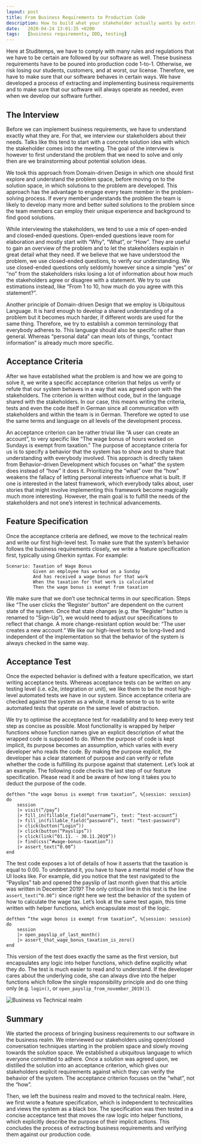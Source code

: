 ```yaml
---
layout: post
title: From Business Requirements to Production Code
description: How to build what your stakeholder actually wants by extracting and testing good software requirements.
date:   2020-04-24 13:01:35 +0200
tags:   [business requirements, DDD, testing]
---
```


Here at Studitemps, we have to comply with many rules and regulations that we have to be certain are followed by our software as well. These business requirements have to be poured into production code 1-to-1. Otherwise, we risk losing our students, customers, and at worst, our license.
Therefore, we have to make sure that our software behaves in certain ways. We have developed a process of extracting and implementing business requirements and to make sure that our software will always operate as needed, even when we develop our software further.

## The Interview

Before we can implement business requirements, we have to understand exactly what they are. For that, we interview our stakeholders about their needs. Talks like this tend to start with a concrete solution idea with which the stakeholder comes into the meeting. The goal of the interview is however to first understand the problem that we need to solve and only then are we brainstorming about potential solution ideas.

We took this approach from Domain-driven Design in which one should first explore and understand the problem space, before moving on to the solution space, in which solutions to the problem are developed. This approach has the advantage to engage every team member in the problem-solving process. If every member understands the problem the team is likely to develop many more and better suited solutions to the problem since the team members can employ their unique experience and background to find good solutions.

While interviewing the stakeholders, we tend to use a mix of open-ended and closed-ended questions. Open-ended questions leave room for elaboration and mostly start with “Why”, “What”, or “How”. They are useful to gain an overview of the problem and to let the stakeholders explain in great detail what they need. If we believe that we have understood the problem, we use closed-ended questions, to verify our understanding. We use closed-ended questions only seldomly however since a simple “yes” or “no” from the stakeholders risks losing a lot of information about how much the stakeholders agree or disagree with a statement. We try to use estimations instead, like “From 1 to 10, how much do you agree with this statement?”.

Another principle of Domain-driven Design that we employ is Ubiquitous Language. It is hard enough to develop a shared understanding of a problem but it becomes much harder, if different words are used for the same thing. Therefore, we try to establish a common terminology that everybody adheres to. This language should also be specific rather than general. Whereas “personal data” can mean lots of things, “contact information” is already much more specific.

## Acceptance Criteria

After we have established what the problem is and how we are going to solve it, we write a specific acceptance criterion that helps us verify or refute that our system behaves in a way that was agreed upon with the stakeholders. The criterion is written without code, but in the language shared with the stakeholders. In our case, this means writing the criteria, tests and even the code itself in German since all communication with stakeholders and within the team is in German. Therefore we opted to use the same terms and language on all levels of the development process.

An acceptance criterion can be rather trivial like “A user can create an account”, to very specific like “The wage bonus of hours worked on Sundays is exempt from taxation.” The purpose of acceptance criteria for us is to specify a behavior that the system has to show and to share that understanding with everybody involved. This approach is directly taken from Behavior-driven Development which focuses on “what” the system does instead of “how” it does it. Prioritizing the “what” over the “how” weakens the fallacy of letting personal interests influence what is built. If one is interested in the latest framework, which everybody talks about, user stories that might involve implementing this framework become magically much more interesting. However, the main goal is to fulfill the needs of the stakeholders and not one’s interest in technical advancements.

## Feature Specification

Once the acceptance criteria are defined, we move to the technical realm and write our first high-level test. To make sure that the system’s behavior follows the business requirements closely, we write a feature specification first, typically using Gherkin syntax. For example:

```
Scenario: Taxation of Wage Bonus
          Given an employee has worked on a Sunday
          And has received a wage bonus for that work
          When the taxation for that work is calculated
          Then the wage bonus is exempt from taxation
```

We make sure that we don’t use technical terms in our specification. Steps like “The user clicks the ‘Register’ button” are dependent on the current state of the system. Once that state changes (e.g. the “Register” button is renamed to “Sign-Up”), we would need to adjust our specifications to reflect that change. A more change-resistant option would be: “The user creates a new account.” We like our high-level tests to be long-lived and independent of the implementation so that the behavior of the system is always checked in the same way.

## Acceptance Test

Once the expected behavior is defined with a feature specification, we start writing acceptance tests. Whereas acceptance tests can be written on any testing level (i.e. e2e, integration or unit), we like them to be the most high-level automated tests we have in our system. Since acceptance criteria are checked against the system as a whole, it made sense to us to write automated tests that operate on the same level of abstraction.

We try to optimise the acceptance test for readability and to keep every test step as concise as possible. Most functionality is wrapped by helper functions whose function names give an explicit description of what the wrapped code is supposed to do. When the purpose of code is kept implicit, its purpose becomes an assumption, which varies with every developer who reads the code. By making the purpose explicit, the developer has a clear statement of purpose and can verify or refute whether the code is fulfilling its purpose against that statement. Let’s look at an example. The following code checks the last step of our feature specification. Please read it and be aware of how long it takes you to deduct the purpose of the code.

```
defthen “the wage bonus is exempt from taxation”, %{session: session} do
    session
    |> visit(“/pay”)
    |> fill_in(fillable_field(“username”), text: “test-account”)
    |> fill_in(fillable_field(“password”), text: “test-password”)
    |> click(button(“Login”))
    |> click(button(“Payslips”))
    |> click(link(“01.11. - 30.11.2019”))
    |> find(css(“#wage-bonus-taxation”))
    |> assert_text(“0.00”)
end
```

The test code exposes a lot of details of how it asserts that the taxation is equal to 0.00. To understand it, you have to have a mental model of how the UI looks like. For example, did you notice that the test navigated to the “Payslips” tab and opened the payslip of last month given that this article was written in December 2019? The only critical line in this test is the line `assert_text(“0.00”)` since right here we test the behavior of the system of how to calculate the wage tax. Let’s look at the same test again, this time written with helper functions, which encapsulate most of the logic.

```
defthen “the wage bonus is exempt from taxation”, %{session: session} do
    session
    |> open_payslip_of_last_month()
    |> assert_that_wage_bonus_taxation_is_zero()
end
```

This version of the test does exactly the same as the first version, but encapsulates any logic into helper functions, which define explicitly what they do. The test is much easier to read and to understand. If the developer cares about the underlying code, she can always dive into the helper functions which follow the single responsibility principle and do one thing only (e.g. `login()`, or `open_payslip_from_november_2019()`).

![Business vs Technical realm]({{site.baseurl}}/images/posts/business_requirements_production/pic_1.png)

## Summary
We started the process of bringing business requirements to our software in the business realm. We interviewed our stakeholders using open/closed conversation techniques starting in the problem space and slowly moving towards the solution space. We established a ubiquitous language to which everyone committed to adhere. Once a solution was agreed upon, we distilled the solution into an acceptance criterion, which gives our stakeholders explicit requirements against which they can verify the behavior of the system. The acceptance criterion focuses on the “what”, not the “how”.

Then, we left the business realm and moved to the technical realm. Here, we first wrote a feature specification, which is independent to technicalities and views the system as a black box. The specification was then tested in a concise acceptance test that moves the raw logic into helper functions, which explicitly describe the purpose of their implicit actions. This concludes the process of extracting business requirements and verifying them against our production code.
